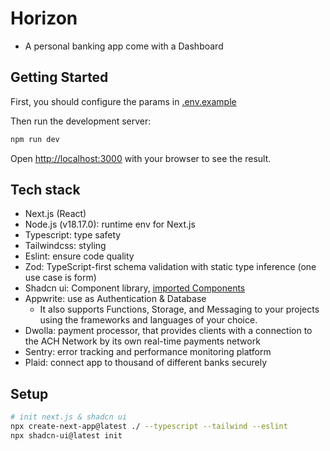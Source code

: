 # Horizon 

- A personal banking app come with a Dashboard

## Getting Started

First, you should configure the params in [.env.example](.env.example)

Then run the development server:

```bash
npm run dev
```

Open [http://localhost:3000](http://localhost:3000) with your browser to see the result.

## Tech stack

- Next.js (React)
- Node.js (v18.17.0): runtime env for Next.js
- Typescript: type safety
- Tailwindcss: styling
- Eslint: ensure code quality
- Zod: TypeScript-first schema validation with static type inference (one use case is form)
- Shadcn ui: Component library, [imported Components](components/ui)
- Appwrite: use as Authentication & Database
  - It also supports Functions, Storage, and Messaging to your projects using the frameworks and languages of your choice.
- Dwolla: payment processor, that provides clients with a connection to the ACH Network by its own real-time payments network
- Sentry: error tracking and performance monitoring platform
- Plaid: connect app to thousand of different banks securely

## Setup

```bash
# init next.js & shadcn ui
npx create-next-app@latest ./ --typescript --tailwind --eslint
npx shadcn-ui@latest init
```

